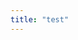 ```yaml
---
title: "test"
---
```


<script>
fetch("https://query1.finance.yahoo.com/v7/finance/options/AAPL", {mode: 'no-cors'}).then(function(response) {
	return response;	   
}).then(function(data) {   
   	console.log("hi3");
	console.log(data.optionChain.result[0].underlyingSymbol);
}).catch(function(error) {console.log(error)});
</script>
    
